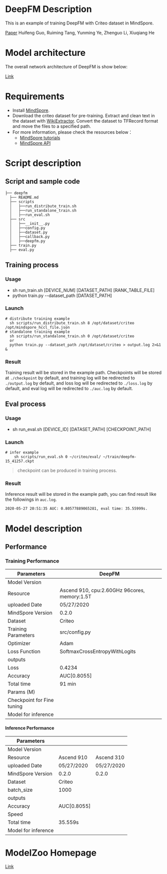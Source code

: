 # DeepFM Description

This is an example of training DeepFM with Criteo dataset in MindSpore.

[Paper](https://arxiv.org/pdf/1703.04247.pdf) Huifeng Guo, Ruiming Tang, Yunming Ye, Zhenguo Li, Xiuqiang He


# Model architecture

The overall network architecture of DeepFM is show below:

[Link](https://arxiv.org/pdf/1703.04247.pdf)


# Requirements
- Install [MindSpore](https://www.mindspore.cn/install/en).
- Download the criteo dataset for pre-training. Extract and clean text in the dataset with [WikiExtractor](https://github.com/attardi/wikiextractor). Convert the dataset to TFRecord format and move the files to a specified path.
- For more information, please check the resources below：
  - [MindSpore tutorials](https://www.mindspore.cn/tutorial/zh-CN/master/index.html) 
  - [MindSpore API](https://www.mindspore.cn/api/zh-CN/master/index.html)

# Script description

## Script and sample code

```shell
├── deepfm       
  ├── README.md                      
  ├── scripts 
  │   ├──run_distribute_train.sh                
  │   ├──run_standalone_train.sh                    
  │   ├──run_eval.sh                   
  ├── src
  │   ├──__init__.py                     
  │   ├──config.py                     
  │   ├──dataset.py
  │   ├──callback.py                                    
  │   ├──deepfm.py
  ├── train.py
  ├── eval.py
```

## Training process

### Usage

- sh run_train.sh [DEVICE_NUM] [DATASET_PATH] [RANK_TABLE_FILE]
- python train.py --dataset_path [DATASET_PATH]

### Launch

``` 
# distribute training example
  sh scripts/run_distribute_train.sh 8 /opt/dataset/criteo /opt/mindspore_hccl_file.json
# standalone training example
  sh scripts/run_standalone_train.sh 0 /opt/dataset/criteo
  or
  python train.py --dataset_path /opt/dataset/criteo > output.log 2>&1 &
```

### Result

Training result will be stored in the example path. 
Checkpoints will be stored at `./checkpoint` by default, 
and training log  will be redirected to `./output.log` by default,
and loss log will be redirected to `./loss.log` by default,
and eval log will be redirected to `./auc.log` by default. 


## Eval process

### Usage

- sh run_eval.sh [DEVICE_ID] [DATASET_PATH] [CHECKPOINT_PATH]

### Launch

``` 
# infer example
    sh scripts/run_eval.sh 0 ~/criteo/eval/ ~/train/deepfm-15_41257.ckpt
```

> checkpoint can be produced in training process. 

### Result

Inference result will be stored in the example path, you can find result like the followings in `auc.log`. 

``` 
2020-05-27 20:51:35 AUC: 0.80577889065281, eval time: 35.55999s.
```

# Model description

## Performance

### Training Performance

| Parameters                 | DeepFM                                                |
| -------------------------- | ------------------------------------------------------|
| Model Version              |                                                       |
| Resource                   | Ascend 910, cpu:2.60GHz 96cores, memory:1.5T          |
| uploaded Date              | 05/27/2020                                            |
| MindSpore Version          | 0.2.0                                                 |
| Dataset                    | Criteo                                                |
| Training Parameters        | src/config.py                                         |
| Optimizer                  | Adam                                                  |
| Loss Function              | SoftmaxCrossEntropyWithLogits                         |
| outputs                    |                                                       |
| Loss                       | 0.4234                                                |
| Accuracy                   | AUC[0.8055]                                           |
| Total time                 | 91 min                                                |
| Params (M)                 |                                                       |
| Checkpoint for Fine tuning |                                                       |
| Model for inference        |                                                       |

#### Inference Performance

| Parameters                 |                               |                           |
| -------------------------- | ----------------------------- | ------------------------- |
| Model Version              |                               |                           |   
| Resource                   | Ascend 910                    | Ascend 310                | 
| uploaded Date              | 05/27/2020                    | 05/27/2020                | 
| MindSpore Version          | 0.2.0                         | 0.2.0                     |  
| Dataset                    | Criteo                        |                           |
| batch_size                 | 1000                          |                           |
| outputs                    |                               |                           |
| Accuracy                   | AUC[0.8055]                   |                           |                      
| Speed                      |                               |                           |                     
| Total time                 | 35.559s                       |                           |                      
| Model for inference        |                               |                           |                 

# ModelZoo Homepage  
 [Link](https://gitee.com/mindspore/mindspore/tree/master/mindspore/model_zoo)  
